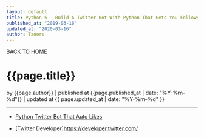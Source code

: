 ```yaml
---
layout: default
title: Python 5 - Build A Twitter Bot With Python That Gets You Followers
published_at: "2019-03-16"
updated_at: "2020-03-16"
author: Taners
---
```


[BACK TO HOME](https://tane-rs.github.io)

# {{page.title}}

by {{page.author}} |
published at {{page.published_at | date: "%Y-%m-%d"}} |
updated at {{ page.updated_at | date: "%Y-%m-%d" }}

---

- [Python Twitter Bot That Auto Likes](https://www.youtube.com/watch?v=ppPKeIDjcCs&list=PLDyQo7g0_nsULCDha3lv7rw2t6AnhNTHV&index=7)

- [Twitter Developer]https://developer.twitter.com/

